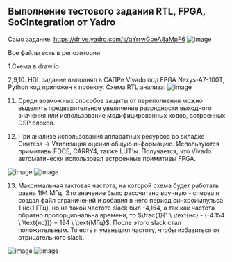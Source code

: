 ## Выполнение тестового задания RTL, FPGA, SoCIntegration от Yadro
Само задание: https://drive.yadro.com/s/qYrrwGoeA8aMpF6
![image](https://github.com/user-attachments/assets/74266a5a-e216-4861-9407-5a0ca43643f9)

Все файлы есть в репозитории.

1.Схема в draw.io



2,9,10. HDL задание выполнял в САПРе Vivado под FPGA Nexys-A7-100T, Python код приложен к проекту.
Схема RTL анализа:
![image](https://github.com/user-attachments/assets/67642475-4512-460d-bbba-0fef027b37db)

11. Среди возможных способов защиты от переполнения можно выделить предварительное увеличение разрядности выходного значения или использование модифицированных кодов, встроенных DSP блоков.

12. При анализе использования аппаратных ресурсов во вкладке Синтеза -> Утилизация оценил общую информацию. Используются примитивы FDCE, CARRY4, также LUT'ы. Получается, что Vivado автоматически использовал встроенные примитивы FPGA.

![image](https://github.com/user-attachments/assets/cd4e6577-dc47-4c9a-a74b-97d13ec88556)
![image](https://github.com/user-attachments/assets/e7c52c0f-1843-4ad8-9cfa-6da627ebf88c)

13. Максимальная тактовая частота, на которой схема будет работать равна 194 МГц. Это значение было рассчитано вручную - сперва я создал файл ограничений и добавил в него период синхроимпульса 1 нс(1 ГГц), но на такой частоте slack был -4,154, а так как частота обратно пропорциональна времени, то $\frac{1}{1 \ \text{нс} - (-4.154 \ \text{нс})} = 194 \ \text{МГц}$.
После этого slack стал положительным. То есть я уменьшил частоту, чтобы избавиться от отрицательного slack.

![image](https://github.com/user-attachments/assets/8d28c69a-cfae-4eaa-9eb1-159e59151064)
![image](https://github.com/user-attachments/assets/89f58496-eccf-441d-bbf6-76562702266a)
